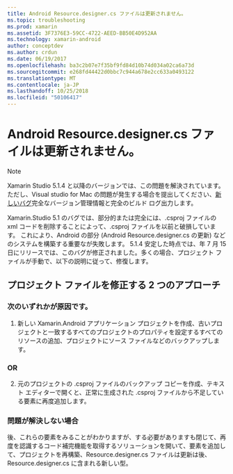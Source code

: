 ```yaml
---
title: Android Resource.designer.cs ファイルは更新されません。
ms.topic: troubleshooting
ms.prod: xamarin
ms.assetid: 3F7376E3-59CC-4722-AEED-BB50E4D952AA
ms.technology: xamarin-android
author: conceptdev
ms.author: crdun
ms.date: 06/19/2017
ms.openlocfilehash: ba3c2b07e7f35bf9fd84d10b74d034a02ca6a73d
ms.sourcegitcommit: e268fd44422d0bbc7c944a678e2cc633a0493122
ms.translationtype: MT
ms.contentlocale: ja-JP
ms.lasthandoff: 10/25/2018
ms.locfileid: "50106417"
---
```

# <a name="my-android-resourcedesignercs-file-will-not-update"></a>Android Resource.designer.cs ファイルは更新されません。

> [!NOTE]
> Xamarin Studio 5.1.4 と以降のバージョンでは、この問題を解決されています。 ただし、Visual studio for Mac の問題が発生する場合を提出してください、[新しいバグ](~/cross-platform/troubleshooting/questions/howto-file-bug.md)完全なバージョン管理情報と完全のビルド ログ出力します。

Xamarin.Studio 5.1 のバグでは、部分的または完全には、.csproj ファイルの xml コードを削除することによって、.csproj ファイルを以前と破損しています。 これにより、Android の部分 (Android Resource.designer.cs の更新) などのシステムを構築する重要なが失敗します。 5.1.4 安定した時点では、年 7 月 15 日にリリースでは、このバグが修正されました。多くの場合、プロジェクト ファイルが手動で、以下の説明に従って、修復します。


## <a name="two-possible-approaches-to-fixing-up-the-project-file"></a>プロジェクト ファイルを修正する 2 つのアプローチ

### <a name="either"></a>次のいずれかが原因です。

1) 新しい Xamarin.Android アプリケーション プロジェクトを作成、古いプロジェクトと一致するすべてのプロジェクトのプロパティを設定するすべてのリソースの追加、プロジェクトにソース ファイルなどのバックアップします。

### <a name="or"></a>OR

2) 元のプロジェクトの .csproj ファイルのバックアップ コピーを作成、テキスト エディターで開くと、正常に生成された .csproj ファイルから不足している要素に再度追加します。

### <a name="if-this-does-not-solve-the-problem"></a>問題が解決しない場合

後、これらの要素をみることがわかりますが、する必要がありますも閉じて、再度を認識するコード補完機能を取得するソリューションを開いて、要素を追加して、プロジェクトを再構築、Resource.designer.cs ファイルは更新は後、Resource.designer.cs に含まれる新しい型。 
